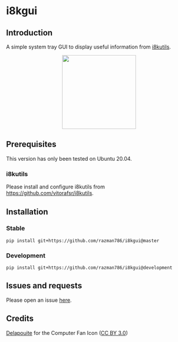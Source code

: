 # i8kgui

## Introduction

A simple system tray GUI to display useful information from [i8kutils](https://github.com/vitorafsr/i8kutils).

<p align="center">
  <img src="https://user-images.githubusercontent.com/7116312/153235426-87a5ee40-73fa-4239-9edc-d241fa68901c.png" width="200" />
</p>

## Prerequisites 

This version has only been tested on Ubuntu 20.04.

### i8kutils

Please install and configure i8kutils from https://github.com/vitorafsr/i8kutils.  

## Installation

### Stable

`pip install git+https://github.com/razman786/i8kgui@master`

### Development

`pip install git+https://github.com/razman786/i8kgui@development`

## Issues and requests

Please open an issue [here](https://github.com/razman786/i8kutils/issues).

## Credits

[Delapouite](https://delapouite.com/) for the Computer Fan Icon ([CC BY 3.0](http://creativecommons.org/licenses/by/3.0/))


